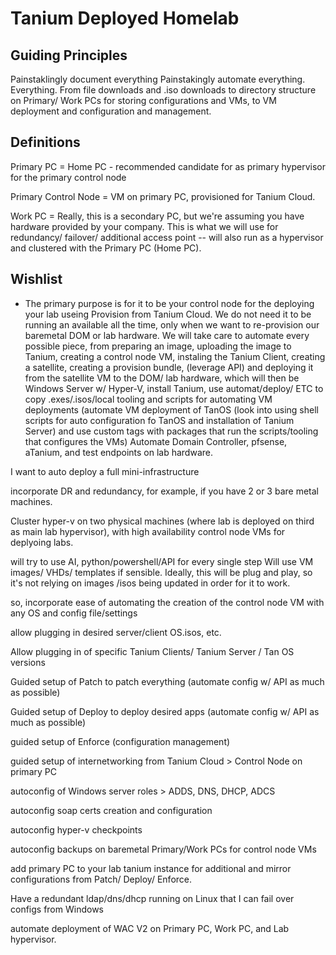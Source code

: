 # Tanium Deployed Homelab

## Guiding Principles

Painstaklingly document everything
Painstakingly automate everything.
Everything.
From file downloads and .iso downloads to directory structure on Primary/ Work PCs for storing configurations and VMs, to VM deployment and configuration and management.

## Definitions

Primary PC = Home PC - recommended candidate for as primary hypervisor for the primary control node

Primary Control Node = VM on primary PC, provisioned for Tanium Cloud.

Work PC = Really, this is a secondary PC, but we're assuming you have hardware provided by your company. This is what we will use for redundancy/ failover/ additional access point -- will also run as a hypervisor and clustered with the Primary PC (Home PC).

## Wishlist

- The primary purpose is for it to be your control node for the deploying your lab useing Provision from Tanium Cloud. We do not need it to be running an available all the time, only when we want to re-provision our baremetal DOM or lab hardware. We will take care to automate every possible piece, from preparing an image, uploading the image to Tanium, creating a control node VM, instaling the Tanium Client, creating a satellite, creating a provision bundle, (leverage API) and deploying it from the satellite VM to the DOM/ lab hardware, which will then be Windows Server w/ Hyper-V, install Tanium, use automat/deploy/ ETC to copy .exes/.isos/local tooling and scripts for automating VM deployments (automate VM deployment of TanOS (look into using shell scripts for auto configuration fo TanOS and installation of Tanium Server) and use custom tags with packages that run the scripts/tooling that configures the VMs) Automate Domain Controller, pfsense, aTanium, and test endpoints on lab hardware.

I want to auto deploy a full mini-infrastructure

incorporate DR and redundancy, for example, if you have 2 or 3 bare metal machines.

Cluster hyper-v on two physical machines (where lab is deployed on third as main lab hypervisor), with high availability control node VMs for deplyoing labs.

will try to use AI, python/powershell/API for every single step
Will use VM images/ VHDs/ templates if sensible. Ideally, this will be plug and play, so it's not relying on images /isos being updated in order for it to work.

so, incorporate ease of automating the creation of the control node VM with any OS and config file/settings

allow plugging in desired server/client OS.isos, etc.

Allow plugging in of specific Tanium Clients/ Tanium Server / Tan OS versions

Guided setup of Patch to patch everything (automate config w/ API as much as possible)

Guided setup of Deploy to deploy desired apps (automate config w/ API as much as possible)

guided setup of Enforce (configuration management)

guided setup of internetworking from Tanium Cloud > Control Node on primary PC

autoconfig of Windows server roles > ADDS, DNS, DHCP, ADCS

autoconfig soap certs creation and configuration

autoconfig hyper-v checkpoints

autoconfig backups on baremetal Primary/Work PCs for control node VMs

add primary PC to your lab tanium instance for additional and mirror configurations from Patch/ Deploy/ Enforce.

Have a redundant ldap/dns/dhcp running on Linux that I can fail over configs from Windows

automate deployment of WAC V2 on Primary PC, Work PC, and Lab hypervisor.

